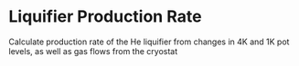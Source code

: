# Liquifier Production Rate

Calculate production rate of the He liquifier from changes in 4K and 1K pot levels, as well as gas flows from the cryostat
